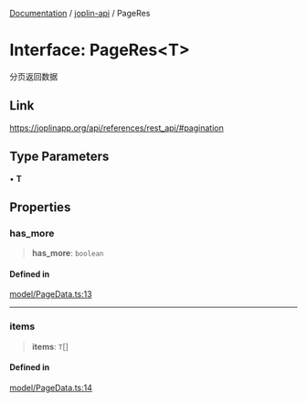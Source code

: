 [Documentation](../../packages.md) / [joplin-api](../index.md) / PageRes

# Interface: PageRes\<T\>

分页返回数据

## Link

https://joplinapp.org/api/references/rest_api/#pagination

## Type Parameters

• **T**

## Properties

### has_more

> **has_more**: `boolean`

#### Defined in

[model/PageData.ts:13](https://github.com/rxliuli/joplin-utils/blob/856dd8cbf75fe71932485581a99ca0e4ebcdd5e8/packages/joplin-api/src/model/PageData.ts#L13)

---

### items

> **items**: `T`[]

#### Defined in

[model/PageData.ts:14](https://github.com/rxliuli/joplin-utils/blob/856dd8cbf75fe71932485581a99ca0e4ebcdd5e8/packages/joplin-api/src/model/PageData.ts#L14)
